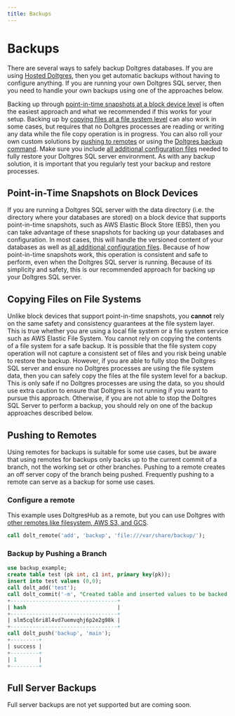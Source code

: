 ```yaml
---
title: Backups
---
```


# Backups

There are several ways to safely backup Doltgres databases. If you are using [Hosted
Doltgres](../../../products/hosted/README.md), then you get automatic backups without having to
configure anything. If you are running your own Doltgres SQL server, then you need to handle your
own backups using one of the approaches below.

Backing up through [point-in-time snapshots at a block device
level](#point-in-time-snapshots-on-block-devices) is often the easiest approach and what we
recommended if this works for your setup. Backing up by [copying files at a file system
level](#copying-files-on-file-systems) can also work in some cases, but requires that no Doltgres
processes are reading or writing any data while the file copy operation is in progress. You can also
roll your own custom solutions by [pushing to remotes](#pushing-to-remotes) or using the [Doltgres
backup command](#dolt-backup-command). Make sure you include [all additional configuration
files](#additional-sql-server-configuration) needed to fully restore your Doltgres SQL server
environment. As with any backup solution, it is important that you regularly test your backup and
restore processes.

## Point-in-Time Snapshots on Block Devices

If you are running a Doltgres SQL server with the data directory (i.e. the directory where your
databases are stored) on a block device that supports point-in-time snapshots, such as AWS Elastic
Block Store (EBS), then you can take advantage of these snapshots for backing up your databases and
configuration. In most cases, this will handle the versioned content of your databases as well as
[all additional configuration files](#additional-sql-server-configuration). Because of how
point-in-time snapshots work, this operation is consistent and safe to perform, even when the
Doltgres SQL server is running. Because of its simplicity and safety, this is our recommended
approach for backing up your Doltgres SQL server.

## Copying Files on File Systems

Unlike block devices that support point-in-time snapshots, you **cannot** rely on the same safety
and consistency guarantees at the file system layer. This is true whether you are using a local file
system or a file system service such as AWS Elastic File System. You cannot rely on copying the
contents of a file system for a safe backup. It is possible that the file system copy operation will
not capture a consistent set of files and you risk being unable to restore the backup. However, if
you are able to fully stop the Doltgres SQL server and ensure no Doltgres processes are using the
file system data, then you can safely copy the files at the file system level for a backup. This is
only safe if no Doltgres processes are using the data, so you should use extra caution to ensure
that Doltgres is not running if you want to pursue this approach. Otherwise, if you are not able to
stop the Doltgres SQL Server to perform a backup, you should rely on one of the backup approaches
described below.

## Pushing to Remotes

Using remotes for backups is suitable for some use cases, but be aware that using remotes for
backups only backs up to the current commit of a branch, not the working set or other
branches. Pushing to a remote creates an off server copy of the branch being pushed. Frequently
pushing to a remote can serve as a backup for some use cases.

### Configure a remote

This example uses DoltgresHub as a remote, but you can use Doltgres with [other remotes like
filesystem, AWS S3, and GCS](https://www.dolthub.com/blog/2021-07-19-remotes/).

```sql
call dolt_remote('add', 'backup', 'file:///var/share/backup/');
```

### Backup by Pushing a Branch

```sql
use backup_example;
create table test (pk int, c1 int, primary key(pk));
insert into test values (0,0);
call dolt_add('test');
call dolt_commit('-m', "Created table and inserted values to be backed up");
+----------------------------------+
| hash                             |
+----------------------------------+
| slm5cql6ri8l4vd7uemvqhj6p2e2g98k |
+----------------------------------+
call dolt_push('backup', 'main');
+---------+
| success |
+---------+
| 1       |
+---------+
```

## Full Server Backups

Full server backups are not yet supported but are coming soon.
